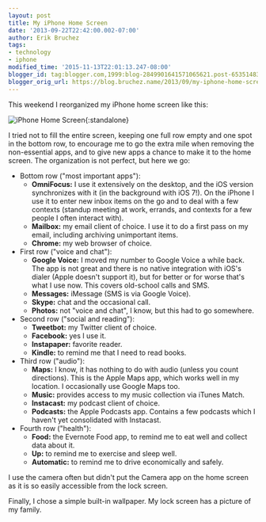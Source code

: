 ```yaml
---
layout: post
title: My iPhone Home Screen
date: '2013-09-22T22:42:00.002-07:00'
author: Erik Bruchez
tags:
- technology
- iphone
modified_time: '2015-11-13T22:01:13.247-08:00'
blogger_id: tag:blogger.com,1999:blog-2849901641571065621.post-6535148306398188861
blogger_orig_url: https://blog.bruchez.name/2013/09/my-iphone-home-screen.html
---
```


This weekend I reorganized my iPhone home screen like this:

![iPhone Home Screen](https://raw.githubusercontent.com/ebruchez/public/master/Blog%20posts/images/2013-09-22-iphone.png){:standalone}

I tried not to fill the entire screen, keeping one full row empty and one spot in the bottom row, to encourage me to go the extra mile when removing the non-essential apps, and to give new apps a chance to make it to the home screen. The organization is not perfect, but here we go:

- Bottom row ("most important apps"):
    - __OmniFocus:__ I use it extensively on the desktop, and the iOS version synchronizes with it (in the background with iOS 7!). On the iPhone I use it to enter new inbox items on the go and to deal with a few contexts (standup meeting at work, errands, and contexts for a few people I often interact with).
    - __Mailbox:__ my email client of choice. I use it to do a first pass on my email, including archiving unimportant items.
    - __Chrome:__ my web browser of choice.
- First row ("voice and chat"):
    - __Google Voice:__ I moved my number to Google Voice a while back. The app is not great and there is no native integration with iOS's dialer (Apple doesn't support it), but for better or for worse that's what I use now. This covers old-school calls and SMS.
    - __Messages:__ iMessage (SMS is via Google Voice).
    - __Skype:__ chat and the occasional call.
    - __Photos:__ not "voice and chat", I know, but this had to go somewhere.
- Second row ("social and reading"):
    - __Tweetbot:__ my Twitter client of choice.
    - __Facebook:__ yes I use it.
    - __Instapaper:__ favorite reader.
    - __Kindle:__ to remind me that I need to read books.
- Third row ("audio"):
    - __Maps:__ I know, it has nothing to do with audio (unless you count directions). This is the Apple Maps app, which works well in my location. I occasionally use Google Maps too.
    - __Music:__ provides access to my music collection via iTunes Match.
    - __Instacast:__ my podcast client of choice.
    - __Podcasts:__ the Apple Podcasts app. Contains a few podcasts which I haven't yet consolidated with Instacast.
- Fourth row ("health"):
    - __Food:__ the Evernote Food app, to remind me to eat well and collect data about it.
    - __Up:__ to remind me to exercise and sleep well.
    - __Automatic:__ to remind me to drive economically and safely.

I use the camera often but didn't put the Camera app on the home screen as it is so easily accessible  from the lock screen.

Finally, I chose a simple built-in wallpaper. My lock screen has a picture of my family.

